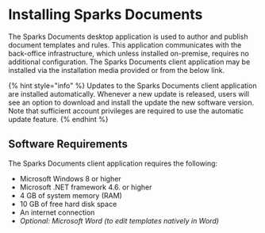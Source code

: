 # Installing Sparks Documents

The Sparks Documents desktop application is used to author and publish document templates and rules. This application communicates with the back-office infrastructure, which unless installed on-premise, requires no additional configuration. The Sparks Documents client application may be installed via the installation media provided or from the below link.

{% hint style="info" %}
Updates to the Sparks Documents client application are installed automatically. Whenever a new update is released, users will see an option to download and install the update the new software version. Note that sufficient account privileges are required to use the automatic update feature.
{% endhint %}

## Software Requirements

The Sparks Documents client application requires the following:

* Microsoft Windows 8 or higher
* Microsoft .NET framework 4.6. or higher
* 4 GB of system memory \(RAM\)
* 10 GB of free hard disk space
* An internet connection
* _Optional: Microsoft Word \(to edit templates natively in Word\)_

